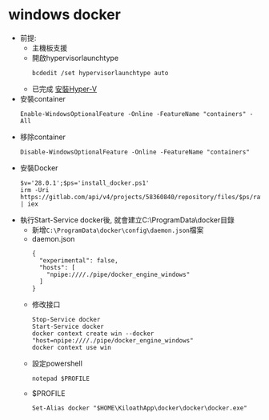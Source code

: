 windows docker
===
- 前提:
  - 主機板支援
  - 開啟hypervisorlaunchtype
    ```
    bcdedit /set hypervisorlaunchtype auto
    ```
  - 已完成 [安裝Hyper-V](./install/hyperv.md)
- 安裝container
  ```
  Enable-WindowsOptionalFeature -Online -FeatureName "containers" -All
  ```
- 移除container
  ```
  Disable-WindowsOptionalFeature -Online -FeatureName "containers"
  ```
- 安裝Docker
  ```
  $v='28.0.1';$ps='install_docker.ps1'
  irm -Uri https://gitlab.com/api/v4/projects/58360840/repository/files/$ps/raw | iex
  ```
- 執行Start-Service docker後, 就會建立C:\ProgramData\docker目錄
  - 新增`C:\ProgramData\docker\config\daemon.json`檔案
  - daemon.json
    ```
    {
      "experimental": false,
      "hosts": [
        "npipe:////./pipe/docker_engine_windows"
      ]
    }
    ```
  - 修改接口
    ```
    Stop-Service docker
    Start-Service docker
    docker context create win --docker "host=npipe:////./pipe/docker_engine_windows"
    docker context use win
    ```
  - 設定powershell
    ```
    notepad $PROFILE
    ```
  - $PROFILE
    ```
    Set-Alias docker "$HOME\KiloathApp\docker\docker\docker.exe"
    ```


